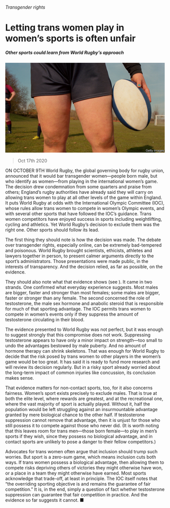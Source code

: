 ###### Transgender rights

# Letting trans women play in women’s sports is often unfair 

##### Other sports could learn from World Rugby’s approach 

![image](images/20201017_LDP501.jpg) 

> Oct 17th 2020 


ON OCTOBER 9TH World Rugby, the global governing body for rugby union, announced that it would bar transgender women—people born male, but who identify as women—from playing in the international women’s game. The decision drew condemnation from some quarters and praise from others; England’s rugby authorities have already said they will carry on allowing trans women to play at all other levels of the game within England. It puts World Rugby at odds with the International Olympic Committee (IOC), whose rules allow trans women to compete in women’s Olympic events, and with several other sports that have followed the IOC’s guidance. Trans women competitors have enjoyed success in sports including weightlifting, cycling and athletics. Yet World Rugby’s decision to exclude them was the right one. Other sports should follow its lead.


The first thing they should note is how the decision was made. The debate over transgender rights, especially online, can be extremely bad-tempered and poisonous. World Rugby brought scientists, ethicists, athletes and lawyers together in person, to present calmer arguments directly to the sport’s administrators. Those presentations were made public, in the interests of transparency. And the decision relied, as far as possible, on the evidence.



They should also note what that evidence shows (see ). It came in two strands. One confirmed what everyday experience suggests. Most males are bigger, faster and stronger than most females; some males are bigger, faster or stronger than any female. The second concerned the role of testosterone, the male sex hormone and anabolic steroid that is responsible for much of that sporting advantage. The IOC permits trans women to compete in women’s events only if they suppress the amount of testosterone circulating in their blood.


The evidence presented to World Rugby was not perfect, but it was enough to suggest strongly that this compromise does not work. Suppressing testosterone appears to have only a minor impact on strength—too small to undo the advantages bestowed by male puberty. And no amount of hormone therapy can shrink skeletons. That was enough for World Rugby to decide that the risk posed by trans women to other players in the women’s game would be too great. It has said it is ready to fund more research and will review its decision regularly. But in a risky sport already worried about the long-term impact of common injuries like concussion, its conclusion makes sense.


That evidence matters for non-contact sports, too, for it also concerns fairness. Women’s sport exists precisely to exclude males. That is true at both the elite level, where rewards are greatest, and at the recreational one, where the vast majority of sport is actually played. Without it, half the population would be left struggling against an insurmountable advantage granted by mere biological chance to the other half. If testosterone suppression cannot remove that advantage, then it is unjust for those who still possess it to compete against those who never did. (It is worth noting that this leaves room for trans men—those born female—to play in men’s sports if they wish, since they possess no biological advantage, and in contact sports are unlikely to pose a danger to their fellow competitors.)


Advocates for trans women often argue that inclusion should trump such worries. But sport is a zero-sum game, which means inclusion cuts both ways. If trans women possess a biological advantage, then allowing them to compete risks depriving others of victories they might otherwise have won, or a place in a team they might otherwise have earned. Most sports acknowledge that trade-off, at least in principle. The IOC itself notes that “the overriding sporting objective is and remains the guarantee of fair competition.” It is, in the end, simply a question of fact whether testosterone suppression can guarantee that fair competition in practice. And the evidence so far suggests it cannot. ■

